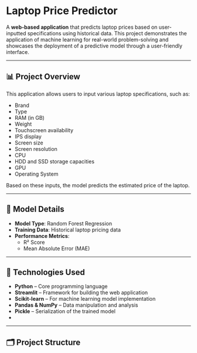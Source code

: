 # Laptop Price Predictor

A **web-based application** that predicts laptop prices based on user-inputted specifications using historical data. This project demonstrates the application of machine learning for real-world problem-solving and showcases the deployment of a predictive model through a user-friendly interface.

---

## 📊 Project Overview

This application allows users to input various laptop specifications, such as:

- Brand
- Type
- RAM (in GB)
- Weight
- Touchscreen availability
- IPS display
- Screen size
- Screen resolution
- CPU
- HDD and SSD storage capacities
- GPU
- Operating System

Based on these inputs, the model predicts the estimated price of the laptop.

---

## 🧠 Model Details

- **Model Type**: Random Forest Regression
- **Training Data**: Historical laptop pricing data
- **Performance Metrics**:
  - R² Score
  - Mean Absolute Error (MAE)

---

## 🚀 Technologies Used

- **Python** – Core programming language
- **Streamlit** – Framework for building the web application
- **Scikit-learn** – For machine learning model implementation
- **Pandas & NumPy** – Data manipulation and analysis
- **Pickle** – Serialization of the trained model
- 

---

## 🗂 Project Structure

